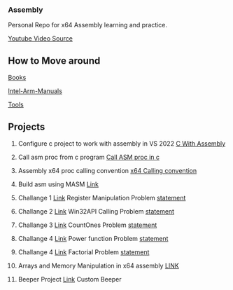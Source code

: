 ### Assembly
Personal Repo for x64 Assembly learning and practice.

[Youtube Video Source](https://www.youtube.com/watch?v=nGivmJMlBH8)

## How to Move around 

[Books](Books/)

[Intel-Arm-Manuals](Manuals/)

[Tools](Tools/)

## Projects 

1. Configure c project to work with assembly in VS 2022
[C With Assembly](Projects/VS-ASM-TEMPLATE/Assembly%20Project.zip)

2. Call asm proc from c program
[Call ASM proc in c](Projects/AsmBasic/)

3. Assembly x64 proc calling convention
[x64 Calling convention](Projects/x64%20Calling%20Convention/)

4. Build asm using MASM
[Link](Projects/build-asm-using-masm/)

5. Challange 1 [Link](Projects/Challenge_01/) Register Manipulation Problem [statement](/Projects/Challenges.txt)

6. Challange 2 [Link](Projects/Challenge_02/) Win32API Calling Problem [statement](/Projects/Challenges.txt)

7. Challange 3 [Link](Projects/Challenge_03/) CountOnes Problem [statement](/Projects/Challenges.txt)

8. Challange 4 [Link](Projects/Challenge_04/) Power function Problem [statement](/Projects/Challenges.txt)

9. Challange 4 [Link](Projects/Challenge_05/) Factorial Problem [statement](/Projects/Challenges.txt)

10. Arrays and Memory Manipulation in x64 assembly [LINK](/Projects/Arrays)

11. Beeper Project [Link](Projects/Beeper/) Custom Beeper 